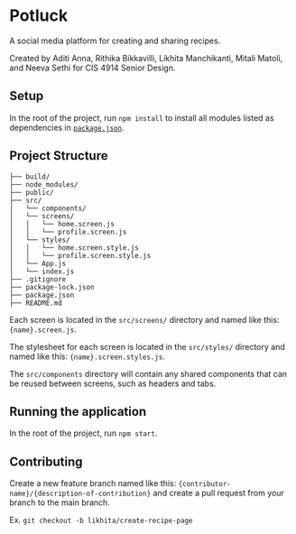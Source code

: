 # Potluck

A social media platform for creating and sharing recipes. 

Created by Aditi Anna, Rithika Bikkavilli, Likhita Manchikanti, Mitali Matoli, and Neeva Sethi for CIS 4914 Senior Design.

## Setup

In the root of the project, run `npm install` to install all modules listed as dependencies in [`package.json`](https://docs.npmjs.com/cli/v8/configuring-npm/package-json).

## Project Structure
```
├── build/
├── node_modules/
├── public/
├── src/               
│   └── components/
│   └── screens/
│   │   └── home.screen.js
│   │   └── profile.screen.js
│   └── styles/
│   │   └── home.screen.style.js
│   │   └── profile.screen.style.js 
│   └── App.js
│   └── index.js  
├── .gitignore 
├── package-lock.json
├── package.json
├── README.md
```

Each screen is located in the `src/screens/` directory and named like this: `{name}.screen.js`.

The stylesheet for each screen is located in the `src/styles/` directory and named like this: `{name}.screen.styles.js`. 

The `src/components` directory will contain any shared components that can be reused between screens, such as headers and tabs.

## Running the application

In the root of the project, run `npm start`.

## Contributing

Create a new feature branch named like this: `{contributor-name}/{description-of-contribution}` and create a pull request from your branch to the main branch.

Ex. `git checkout -b likhita/create-recipe-page`